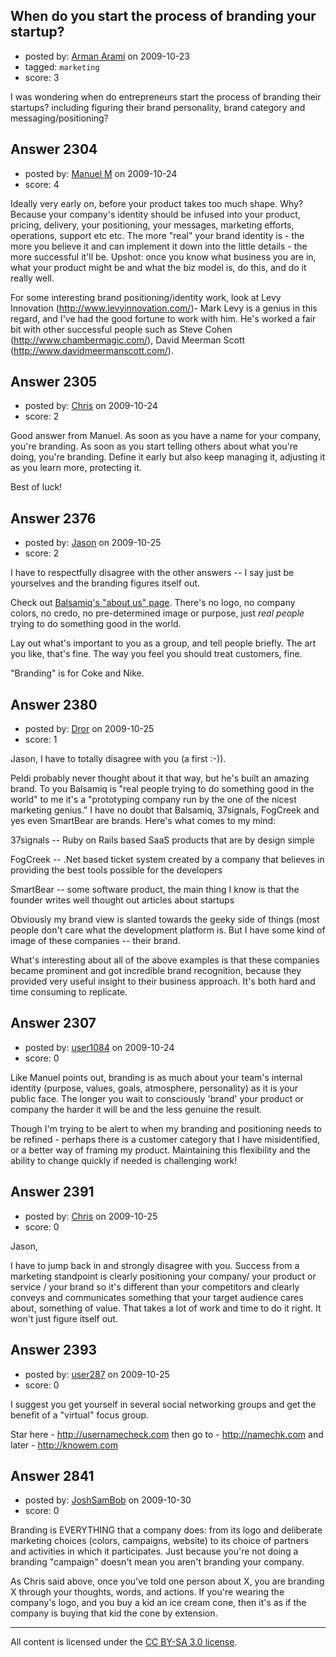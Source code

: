 ## When do you start the process of branding your startup?

- posted by: [Arman Arami](https://stackexchange.com/users/-1/425-arman-arami) on 2009-10-23
- tagged: `marketing`
- score: 3

I was wondering when do entrepreneurs start the process of branding their startups? including figuring their brand personality, brand category and messaging/positioning?  


## Answer 2304

- posted by: [Manuel M](https://stackexchange.com/users/-1/1085-manuel-m) on 2009-10-24
- score: 4

Ideally very early on, before your product takes too much shape. Why? Because your company's identity should be infused into your product, pricing, delivery, your positioning, your messages, marketing efforts, operations, support etc etc. The more "real" your brand identity is - the more you believe it and can implement it down into the little details - the more successful it'll be. Upshot: once you know what business you are in, what your product might be and what the biz model is, do this, and do it really well.

For some interesting brand positioning/identity work, look at Levy Innovation (http://www.levyinnovation.com/)- Mark Levy is a genius in this regard, and I've had the good fortune to work with him. He's worked a fair bit with other successful people such as Steve Cohen (http://www.chambermagic.com/), David Meerman Scott (http://www.davidmeermanscott.com/). 


## Answer 2305

- posted by: [Chris](https://stackexchange.com/users/-1/412-chris) on 2009-10-24
- score: 2

Good answer from Manuel. As soon as you have a name for your company, you're branding. As soon as you start telling others about what you're doing, you're branding. Define it early but also keep managing it, adjusting it as you learn more, protecting it.

Best of luck!


## Answer 2376

- posted by: [Jason](https://stackexchange.com/users/-1/2-jason) on 2009-10-25
- score: 2

<p>I have to respectfully disagree with the other answers -- I say just be yourselves and the branding figures itself out.</p>

<p>Check out <a href="http://www.balsamiq.com/company" rel="nofollow">Balsamiq's "about us" page</a>.  There's no logo, no company colors, no credo, no pre-determined image or purpose, just <em>real people</em> trying to do something good in the world.</p>

<p>Lay out what's important to you as a group, and tell people briefly.  The art you like, that's fine.  The way you feel you should treat customers, fine.</p>

<p>"Branding" is for Coke and Nike.</p>



## Answer 2380

- posted by: [Dror](https://stackexchange.com/users/-1/1057-dror) on 2009-10-25
- score: 1

Jason, I have to totally disagree with you (a first :-)). 

Peldi probably never thought about it that way, but he's built an amazing brand. To you Balsamiq is "real people trying to do something good in the world" to me it's a "prototyping company run by the one of the nicest marketing genius." 
I have no doubt that Balsamiq, 37signals, FogCreek and yes even SmartBear are brands. Here's what comes to my mind:

37signals -- Ruby on Rails based SaaS products that are by design simple

FogCreek -- .Net based ticket system created by a company that believes in providing the best tools possible for the developers

SmartBear -- some software product, the main thing I know is that the founder writes well thought out articles about startups

Obviously my brand view is slanted towards the geeky side of things (most people don't care what the development platform is. But I have some kind of image of these companies -- their brand.

What's interesting about all of the above examples is that these companies became prominent and got incredible brand recognition, because they provided very useful insight to their business approach. It's both hard and time consuming to replicate.



## Answer 2307

- posted by: [user1084](https://stackexchange.com/users/-1/1084-user1084) on 2009-10-24
- score: 0

Like Manuel points out, branding is as much about your team's internal identity (purpose, values, goals, atmosphere, personality) as it is your public face. The longer you wait to consciously 'brand' your product or company the harder it will be and the less genuine the result.

Though I'm trying to be alert to when my branding and positioning needs to be refined - perhaps there is a customer category that I have misidentified, or a better way of framing my product. Maintaining this flexibility and the ability to change quickly if needed is challenging work!




## Answer 2391

- posted by: [Chris](https://stackexchange.com/users/-1/412-chris) on 2009-10-25
- score: 0

Jason,

I have to jump back in and strongly disagree with you. Success from a marketing standpoint is clearly positioning your company/ your product or service / your brand so it's different than your competitors and clearly conveys and communicates something that your target audience cares about, something of value. That takes a lot of work and time to do it right. It won't just figure itself out.


## Answer 2393

- posted by: [user287](https://stackexchange.com/users/-1/287-user287) on 2009-10-25
- score: 0

I suggest you get yourself in several social networking groups and get the benefit of a "virtual" focus group.

Star here - http://usernamecheck.com
then go to - http://namechk.com
and later - http://knowem.com




## Answer 2841

- posted by: [JoshSamBob](https://stackexchange.com/users/-1/940-joshsambob) on 2009-10-30
- score: 0

Branding is EVERYTHING that a company does: from its logo and deliberate marketing choices (colors, campaigns, website) to its choice of partners and activities in which it participates. Just because you're not doing a branding "campaign" doesn't mean you aren't branding your company.

As Chris said above, once you've told one person about X, you are branding X through your thoughts, words, and actions. If you're wearing the company's logo, and you buy a kid an ice cream cone, then it's as if the company is buying that kid the cone by extension. 



---

All content is licensed under the [CC BY-SA 3.0 license](https://creativecommons.org/licenses/by-sa/3.0/).
